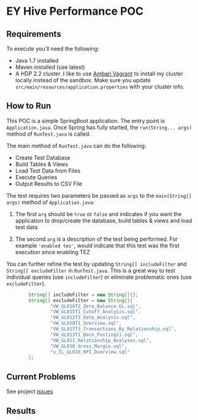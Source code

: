 EY Hive Performance POC
=======================

Requirements
------------

To execute you'll need the following:
* Java 1.7 installed
* Maven installed (use latest)
* A HDP 2.2 cluster.  I like to use [Ambari Vagrant](https://cwiki.apache.org/confluence/display/AMBARI/Quick+Start+Guide) to install my cluster locally instead of the sandbox.  Make sure you update `src/main/resources/application.properties` with your cluster info.

How to Run
----------

This POC is a simple SpringBoot application.  The entry point is `Application.java`.  Once Spring has fully started, the `run(String... args)` method of `RunTest.java` is called.

The main method of `RunTest.java` can do the following:

* Create Test Database
* Build Tables & Views
* Load Test Data from Files
* Execute Queries
* Output Results to CSV File

The test requires two parameters be passed as `args` to the `main(String[] args)` method of `Application.java`:

1) The first `arg` should be `true` or `false` and indicates if you want the application to drop/create the database, build tables & views and load test data

2) The second `arg` is a description of the test being performed.  For example `'enabled tez'`, would indicate that this test was the first execution since enabling TEZ

You can further refine the test by updating `String[] includeFilter` and `String[] excludeFilter` in `RunTest.java`.  This is a great way to test individual queries (use `includeFilter`) or eliminate problematic ones (use `excludeFilter`).

```java
        String[] includeFilter = new String[]{};
        String[] excludeFilter = new String[]{
                "VW_GL016T2_Zero_Balance_GL.sql",
                "VW_GL015T1_Cutoff_Analysis.sql",
                "VW_GL012T3_Date_Analysis.sql",
                "VW_GL018T1_Overview.sql",
                "VW_GL017T3_Transactions_By_Relationship.sql",
                "VW_GL013T1_Back_Postings1.sql",
                "VW_GL011_Relationship_Analyses.sql",
                "VW_GL010_Gross_Margin.sql",
                "v_IL_GL018_KPI_Overview.sql"
        };
```


Current Problems
----------

See project [issues](https://github.com/timveil/ey-hive-poc/issues)

Results
----------